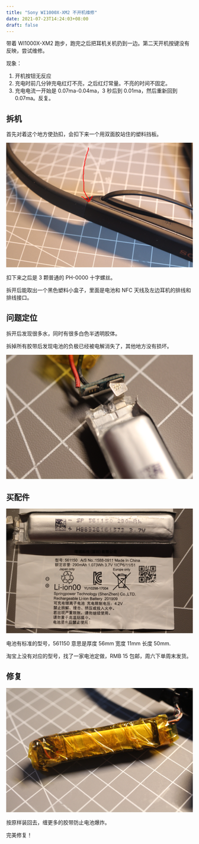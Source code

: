 ```yaml
---
title: "Sony WI1000X-XM2 不开机维修"
date: 2021-07-23T14:24:03+08:00
draft: false
---
```


带着 WI1000X-XM2 跑步，跑完之后把耳机关机扔到一边。第二天开机按键没有反映，尝试维修。

现象：

  1. 开机按钮无反应
  2. 充电时前几分钟充电红灯不亮，之后红灯常量。不亮的时间不固定。
  3. 充电电流一开始是 0.07ma-0.04ma，3 秒后到 0.01ma，然后重新回到 0.07ma。反复。

## 拆机

首先对着这个地方使劲扣，会扣下来一个用双面胶站住的塑料挡板。

![](/img/wi1000x-battery-fix/wi1000x-teardown.jpg)

扣下来之后是 3 颗普通的 PH-0000 十字螺丝。

拆开后能取出一个黑色塑料小盒子，里面是电池和 NFC 天线及左边耳机的排线和排线接口。

## 问题定位

拆开后发现很多水，同时有很多白色半透明胶体。

拆掉所有胶带后发现电池的负极已经被电解消失了，其他地方没有损坏。

![](/img/wi1000x-battery-fix/damaged_battery.jpg)

## 买配件

![](/img/wi1000x-battery-fix/battery_overview.jpg)

电池有标准的型号，561150 意思是厚度 56mm 宽度 11mm 长度 50mm.

淘宝上没有对应的型号，找了一家电池定做，RMB 15 包邮，周六下单周末发货。


## 修复

![](/img/wi1000x-battery-fix/new_battery.jpg)

按原样装回去，缠更多的胶带防止电池爆炸。

完美修复！
